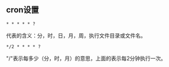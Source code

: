 ## cron设置

`* * * * * ?`

代表的含义：分，时，日，月，周，执行文件目录或文件名。

`*/2 * * * * ?`

"/"表示每多少（分，时，月）的意思，上面的表示每2分钟执行一次。